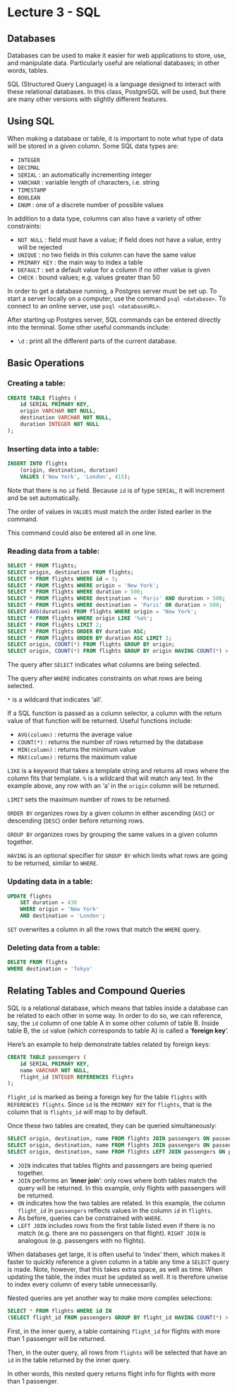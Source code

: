 # Lecture 3 - SQL

## Databases
Databases can be used to make it easier for web applications to store, use, and manipulate data. Particularly useful are relational databases; in other words, tables.

SQL (Structured Query Language) is a language designed to interact with these relational databases. In this class, PostgreSQL will be used, but there are many other versions with slightly different features.

## Using SQL
When making a database or table, it is important to note what type of data will be stored in a given column. Some SQL data types are:
- `INTEGER`
- `DECIMAL`
- `SERIAL` : an automatically incrementing integer
- `VARCHAR` : variable length of characters, i.e. string
- `TIMESTAMP`
- `BOOLEAN`
- `ENUM` : one of a discrete number of possible values

In addition to a data type, columns can also have a variety of other constraints:
- `NOT NULL` : field must have a value; if field does not have a value, entry will be rejected
- `UNIQUE` : no two fields in this column can have the same value
- `PRIMARY KEY` : the main way to index a table
- `DEFAULT` : set a default value for a column if no other value is given
- `CHECK` : bound values; e.g. values greater than 50

In order to get a database running, a Postgres server must be set up. To start a server locally on a computer, use the command `psql <database>`. To connect to an online server, use `psql <databaseURL>`.

After starting up Postgres server, SQL commands can be entered directly into the terminal. Some other useful commands include:
- `\d` : print all the different parts of the current database.

## Basic Operations
### Creating a table:

```sql
CREATE TABLE flights (
    id SERIAL PRIMARY KEY,
    origin VARCHAR NOT NULL,
    destination VARCHAR NOT NULL,
    duration INTEGER NOT NULL
);
```

### Inserting data into a table:

```sql
INSERT INTO flights
    (origin, destination, duration)
    VALUES ('New York', 'London', 415);
```

Note that there is no `id` field. Because `id` is of type `SERIAL`, it will increment and be set automatically.

The order of values in `VALUES` must match the order listed earlier in the command.

This command could also be entered all in one line.

### Reading data from a table:

```sql
SELECT * FROM flights;
SELECT origin, destination FROM flights;
SELECT * FROM flights WHERE id = 3;
SELECT * FROM flights WHERE origin = 'New York';
SELECT * FROM flights WHERE duration > 500;
SELECT * FROM flights WHERE destination = 'Paris' AND duration > 500;
SELECT * FROM flights WHERE destination = 'Paris' OR duration > 500;
SELECT AVG(duration) FROM flights WHERE origin = 'New York';
SELECT * FROM flights WHERE origin LIKE '%a%';
SELECT * FROM flights LIMIT 2;
SELECT * FROM flights ORDER BY duration ASC;
SELECT * FROM flights ORDER BY duration ASC LIMIT 3;
SELECT origin, COUNT(*) FROM flights GROUP BY origin;
SELECT origin, COUNT(*) FROM flights GROUP BY origin HAVING COUNT(*) > 1;
```

The query after `SELECT` indicates what columns are being selected.

The query after `WHERE` indicates constraints on what rows are being selected.

`*` is a wildcard that indicates ‘all’.

If a SQL function is passed as a column selector, a column with the return value of that function will be returned. Useful functions include:
- `AVG(column)` : returns the average value
- `COUNT(*)` : returns the number of rows returned by the database
- `MIN(column)` : returns the minimum value
- `MAX(column)` : returns the maximum value

`LIKE` is a keyword that takes a template string and returns all rows where the column fits that template. `%` is a wildcard that will match any text. In the example above, any row with an ‘a’ in the `origin` column will be returned.

`LIMIT` sets the maximum number of rows to be returned.

`ORDER BY` organizes rows by a given column in either ascending (`ASC`) or descending (`DESC`) order before returning rows.

`GROUP BY` organizes rows by grouping the same values in a given column together.

`HAVING` is an optional specifier for `GROUP BY` which limits what rows are going to be returned, similar to `WHERE`.

### Updating data in a table:

```sql
UPDATE flights
    SET duration = 430
    WHERE origin = 'New York'
    AND destination = 'London';
```

`SET` overwrites a column in all the rows that match the `WHERE` query.

### Deleting data from a table:

```sql
DELETE FROM flights
WHERE destination = 'Tokyo'
```

## Relating Tables and Compound Queries
SQL is a relational database, which means that tables inside a database can be related to each other in some way. In order to do so, we can reference, say, the `id` column of one table A in some other column of table B. Inside table B, the `id` value (which corresponds to table A) is called a ‘**foreign key**’.

Here’s an example to help demonstrate tables related by foreign keys:

```sql
CREATE TABLE passengers (
    id SERIAL PRIMARY KEY,
    name VARCHAR NOT NULL,
    flight_id INTEGER REFERENCES flights
);
```

`flight_id` is marked as being a foreign key for the table `flights` with `REFERENCES flights`. Since `id` is the `PRIMARY KEY` for `flights`, that is the column that is `flights_id` will map to by default.

Once these two tables are created, they can be queried simultaneously:

```sql
SELECT origin, destination, name FROM flights JOIN passengers ON passengers.flight_id = flights.id;
SELECT origin, destination, name FROM flights JOIN passengers ON passengers.flight_id = flights.id WHERE name = 'Alice';
SELECT origin, destination, name FROM flights LEFT JOIN passengers ON passengers.flight_id = flights.id;
```

- `JOIN` indicates that tables flights and passengers are being queried together.
- `JOIN` performs an ‘**inner join**’: only rows where both tables match the query will be returned. In this example, only flights with passengers will be returned.
- `ON` indicates how the two tables are related. In this example, the column `flight_id` in `passengers` reflects values in the column `id` in `flights`.
- As before, queries can be constrained with `WHERE`.
- `LEFT JOIN` includes rows from the first table listed even if there is no match (e.g. there are no passengers on that flight). `RIGHT JOIN` is analogous (e.g. passengers with no flights).

When databases get large, it is often useful to ‘index’ them, which makes it faster to quickly reference a given column in a table any time a `SELECT` query is made. Note, however, that this takes extra space, as well as time. When updating the table, the index must be updated as well. It is therefore unwise to index every column of every table unnecessarily.

Nested queries are yet another way to make more complex selections:

```sql
SELECT * FROM flights WHERE id IN
(SELECT flight_id FROM passengers GROUP BY flight_id HAVING COUNT(*) > 1);
```

First, in the inner query, a table containing `flight_id` for flights with more than 1 passenger will be returned.

Then, in the outer query, all rows from `flights` will be selected that have an `id` in the table returned by the inner query.

In other words, this nested query returns flight info for flights with more than 1 passenger.
